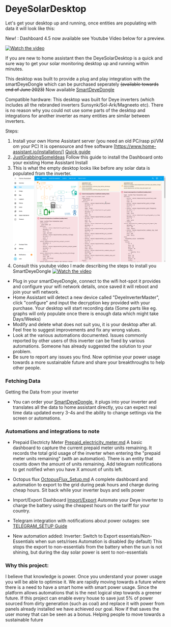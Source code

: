 # DeyeSolarDesktop

Let's get your desktop up and running, once entities are populating with data it will look like this:

New! : Dashboard 4.5 now available see Youtube Video below for a preview.

[![Watch the video](https://img.youtube.com/vi/djIpEzQoppA/0.jpg)](https://www.youtube.com/watch?v=djIpEzQoppA)

If you are new to home assistant then the DeyeSolarDesktop is a quick and sure way to get your solar monitoring desktop up and running within minutes.

This desktop was built to provide a plug and play integration with the smartDeyeDongle which can be purchased seperately ~~(available towards end of June 2023)~~ Now available [SmartDeyeDongle](./SmartDeyeDongle.md)

Compatible hardware: This desktop was built for Deye inverters (which includes all the rebranded inverters Sunsynk/Sol-Ark/Magneeto etc). There is no reason why you could not use some parts of the desktop and integrations for another inverter as many entities are similar between inverters.

Steps:

1. Install your own Home Assistant server  (you need an old PC/rasp pi/VM om your PC) It is opensource and free software [https://www.home-assistant.io/installation/] [Quick guide](./InstallHomeAssistant.md)
2. [JustGrabbingSomeIdeas](./JustGrabbingSomeIdeas.md) Follow this guide to install the Dashboard onto your existing Home Assistant Install
3. This is what the empty desktop looks like before any solar data is populated from the inverter.
  ![image](./EmptyDesktop.png)
4. Consult this youtube video I made describing the steps to install you SmartDeyeDongle
[![Watch the video](https://img.youtube.com/vi/sfhMm31nhoE/0.jpg)](https://www.youtube.com/watch?v=sfhMm31nhoE)

* Plug in your smartDeyeDongle, connect to the wifi hot-spot it provides and configure your wifi network details, once saved it will reboot and join your wifi network.
* Home Assistant will detect a new device called "DeyeInverterMaster", click "configure" and input the decryption key provided with your purchase. Your desktop will start recording data (Some parts like eg. graphs will only populate once there is enough data which might take Days/Weeks)
* Modify and delete what does not suit you, it is your desktop after all. Feel free to suggest improvements and fix any wrong values.
* Look at the various automations documented. Issues commonly reported by other users of this inverter can be fixed by various automations. Someone has already suggested the solution to your problem.
* Be sure to report any issues you find. Now optimise your power usage towards a more sustainable future and share your breakthroughs to help other people.

### Fetching Data
Getting the Data from your inverter
* You can order your [SmartDeyeDongle](./SmartDeyeDongle.md), it plugs into your inverter and translates all the data to home assistant directly, you can expect real time data updated every 3-4s and the ability to change settings via the screen or automations.


### Automations and integrations to note

* Prepaid Electricty Meter [Prepaid_electricity_meter.md](./Prepaid_electricity_meter.md)
A basic dashboard to capture the current prepaid meter units remaining. It records the total grid usage of the inverter when entering the "prepaid meter units remaining" (with an automation). There is an entity that counts down the amount of units remaining. Add telegram notifications to get notified when you have X amount of units left.  

* Octopus flux [OctopusFlux_Setup.md](./OctopusFlux_Setup.md)
A complete dashboard and automation to export to the grid during peak hours and charge during cheap hours. Sit back while your inverter buys and sells power

* Import/Export Dashboard [Import/Export](./Import_Export.md)
  Automate your Deye inverter to charge the battery using the cheapest hours on the tariff for your country.

* Telegram integration with notifications about power outages:
see [TELEGRAM_SETUP Guide](./TELEGRAM_SETUP.md)

* New automation added:
Inverter: Switch to Export essentials/Non-Essentials when sun sets/rises
Automation is disabled (by default)
This stops the export to non-essentials from the battery when the sun is not shining, but during the day solar power is sent to non-essentials

### Why this project:
I believe that knowledge is power. Once you understand your power usage you will be able to optimise it. We are rapidly moving towards a future where there is a need to have a smart home with smart power usage. Since the platform allows automations that is the next logical step towards a greener future. If this project can enable every house to save just 5% of power sourced from dirty generation (such as coal) and replace it with power from panels already installed we have achieved our goal. Now if that saves the user money that can be seen as a bonus. Helping people to move towards a sustainable future
